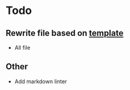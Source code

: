 # Todo

## Rewrite file based on [template](./template.md)

- All file

## Other

- Add markdown linter

